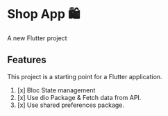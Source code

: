 # Shop App 🛍️

A new Flutter project

## Features

This project is a starting point for a Flutter application.

1. [x] Bloc State management
3. [x] Use dio Package & Fetch data from API.
4. [x] Use shared preferences package.

